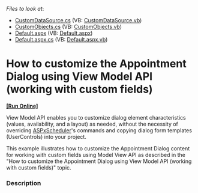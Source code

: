 <!-- default file list -->
*Files to look at*:

* [CustomDataSource.cs](./CS/WebApplication1/CustomDataSource.cs) (VB: [CustomDataSource.vb](./VB/WebApplication1/CustomDataSource.vb))
* [CustomObjects.cs](./CS/WebApplication1/CustomObjects.cs) (VB: [CustomObjects.vb](./VB/WebApplication1/CustomObjects.vb))
* [Default.aspx](./CS/WebApplication1/Default.aspx) (VB: [Default.aspx](./VB/WebApplication1/Default.aspx))
* [Default.aspx.cs](./CS/WebApplication1/Default.aspx.cs) (VB: [Default.aspx.vb](./VB/WebApplication1/Default.aspx.vb))
<!-- default file list end -->
# How to customize the Appointment Dialog using View Model API (working with custom fields)
<!-- run online -->
**[[Run Online]](https://codecentral.devexpress.com/t581547/)**
<!-- run online end -->


<p>View Model API enables you to customize dialog element characteristics (values, availability, and a layout) as needed, without the necessity of overriding <a href="http://help_db/ReferenceBrowserMain_17_2/LoadItem.aspx?Member=T%3aDevExpress.Web.ASPxScheduler.ASPxScheduler&Template=ClassTopic">ASPxScheduler</a>'s commands and copying dialog form templates (UserControls) into your project.</p>
<p>This example illustrates how to customize the Appointment Dialog content for working with custom fields using Model View API as described in the "How to customize the Appointment Dialog using View Model API (working with custom fields)" topic. </p>


<h3>Description</h3>

&nbsp;

<br/>


